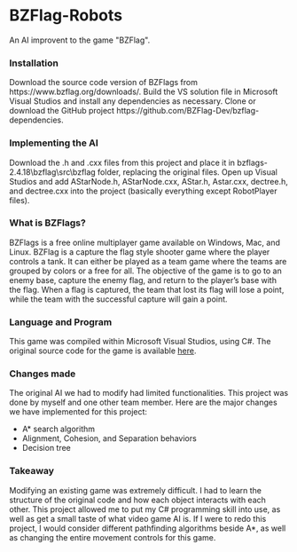 # BZFlag-Robots
<p>An AI improvent to the game "BZFlag".</p>
<h3>Installation</h3>
<p>
    Download the source code version of BZFlags from https://www.bzflag.org/downloads/. Build the VS solution file in Microsoft Visual Studios and install any dependencies as necessary. Clone or download the GitHub project https://github.com/BZFlag-Dev/bzflag-dependencies. 
</p>
<h3>Implementing the AI</h3>
<p>
  Download the .h and .cxx files from this project and place it in bzflags-2.4.18\bzflag\src\bzflag folder, replacing the original files. Open up Visual Studios and add AStarNode.h, AStarNode.cxx, AStar.h, Astar.cxx, dectree.h, and dectree.cxx into the project (basically everything except RobotPlayer files). 
</p>
<h3>What is BZFlags?</h3>
<p>BZFlags is a free online multiplayer game available on Windows, Mac, and Linux. BZFlag is a capture the flag style shooter game where the player controls a tank. It can either be played as a team game where the teams are grouped by colors or a free for all. The objective of the game is to go to an enemy base, capture the enemy flag, and return to the player’s base with the flag. When a flag is captured, the team that lost its flag will lose a point, while the team with the successful capture will gain a point.  
</p>
<h3>Language and Program</h3>
<p>This game was compiled within Microsoft Visual Studios, using C#. The original source code for the game is available <a href="https://www.bzflag.org/">here</a>.</p>

<h3>Changes made</h3>
<p>The original AI we had to modify had limited functionalities. This project was done by myself and one other team member. Here are the major changes we have implemented for this project:</p>
<ul>
    <li>A* search algorithm</li>
    <li>Alignment, Cohesion, and Separation behaviors</li>
    <li>Decision tree</li>
    </ul>
<h3>Takeaway</h3>
<p>Modifying an existing game was extremely difficult. I had to learn the structure of the original code and how each object interacts with each other. This project allowed me to put my C# programming skill into use, as well as get a small taste of what video game AI is. If I were to redo this project, I would consider different pathfinding algorithms beside A*, as well as changing the entire movement controls for this game.</p>
